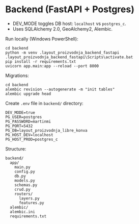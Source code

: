 # Backend (FastAPI + Postgres)

- DEV_MODE toggles DB host: `localhost` vs `postgres_c`.
- Uses SQLAlchemy 2.0, GeoAlchemy2, Alembic.

Run locally (Windows PowerShell):

```
cd backend
python -m venv .layout_proizvodnja_backend_fastapi
.layout_proizvodnja_backend_fastapi\Scripts\activate.bat
pip install -r requirements.txt
uvicorn app.main:app --reload --port 8000
```

Migrations:

```
cd backend
alembic revision --autogenerate -m "init tables"
alembic upgrade head
```

Create `.env` file in `backend/` directory:

```
DEV_MODE=true
PG_USER=postgres
PG_PASSWORD=martinmi
PG_PORT=5432
PG_DB=layout_proizvodnja_libre_konva
PG_HOST_DEV=localhost
PG_HOST_PROD=postgres_c
```

Structure:

```
backend/
  app/
    main.py
    config.py
    db.py
    models.py
    schemas.py
    crud.py
    routers/
      layers.py
      features.py
  alembic/
  alembic.ini
  requirements.txt
```
